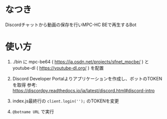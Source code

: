 # なつき
Discordチャットから動画の保存を行いMPC-HC BEで再生するBot

# 使い方
1. ./bin に mpc-be64 ( https://ja.osdn.net/projects/sfnet_mpcbe/ ) と youtube-dl ( https://youtube-dl.org/ ) を配置

2. Discord Developer Portalよりアプリケーションを作成し、ボットのTOKENを取得
参考: https://discordpy.readthedocs.io/ja/latest/discord.html#discord-intro

3. index.js最終行の `client.login('');` のTOKENを変更

4. `@botname URL` で実行